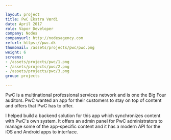 ```yaml
---

layout: project
title: PwC Ekstra Værdi
date: April 2017
role: Vapor Developer
company: Nodes
companyurl: http://nodesagency.com
refurl: https://pwc.dk
thumbnail: /assets/projects/pwc/pwc.png
weight: 6
screens:
- /assets/projects/pwc/1.png
- /assets/projects/pwc/2.png
- /assets/projects/pwc/3.png
group: projects

---
```


PwC is a multinational professional services network and is one the Big Four auditors. PwC wanted an app for their customers to stay on top of content and offers that PwC has to offer.

I helped build a backend solution for this app which synchronizes content with PwC's own system. It offers an admin panel for PwC administrators to manage some of the app-specific content and it has a modern API for the iOS and Android apps to interface.
